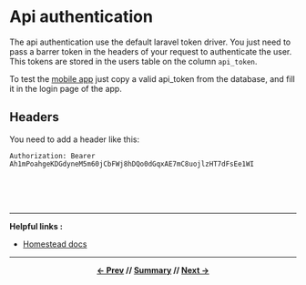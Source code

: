 # Api authentication

The api authentication use the default laravel token driver. You just need to pass a barrer token in the headers of your request to authenticate the user.
This tokens are stored in the users table on the column `api_token`.

To test the [mobile app](https://github.com/CPNV-ES/runners) just copy a valid api_token from the database, and fill it in the login page of the app.

## Headers

You need to add a header like this:
```
Authorization: Bearer Ah1mPoahgeKDGdyneM5m60jCbFWj8hDQo0dGqxAE7mC8uojlzHT7dFsEe1WI
```

<br>
<br>
<br>
<hr>

**Helpful links :**
* [Homestead docs](https://laravel.com/docs/5.5/homestead)

<hr>
<div align="center">

**[<- Prev](../README.md) // [Summary](../README.md) // [Next ->](2_routes.md)**

</div>